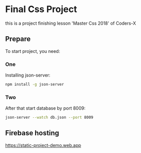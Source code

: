 # Final Css Project
this is a project finishing lesson 'Master Css 2018' of Coders-X
## Prepare
To start project, you need:
### One
Installing json-server:
```bash
npm install -g json-server
```
### Two
After that start database by port 8009:
```bash
json-server --watch db.json --port 8009
```
## Firebase hosting
https://static-project-demo.web.app
